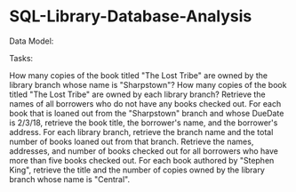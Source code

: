 # SQL-Library-Database-Analysis

Data Model:

Tasks:

How many copies of the book titled "The Lost Tribe" are owned by the library branch whose name is "Sharpstown"?
How many copies of the book titled "The Lost Tribe" are owned by each library branch?
Retrieve the names of all borrowers who do not have any books checked out.
For each book that is loaned out from the "Sharpstown" branch and whose DueDate is 2/3/18, retrieve the book title, the borrower's name, and the borrower's address. 
For each library branch, retrieve the branch name and the total number of books loaned out from that branch.
Retrieve the names, addresses, and number of books checked out for all borrowers who have more than five books checked out.
For each book authored by "Stephen King", retrieve the title and the number of copies owned by the library branch whose name is "Central".
